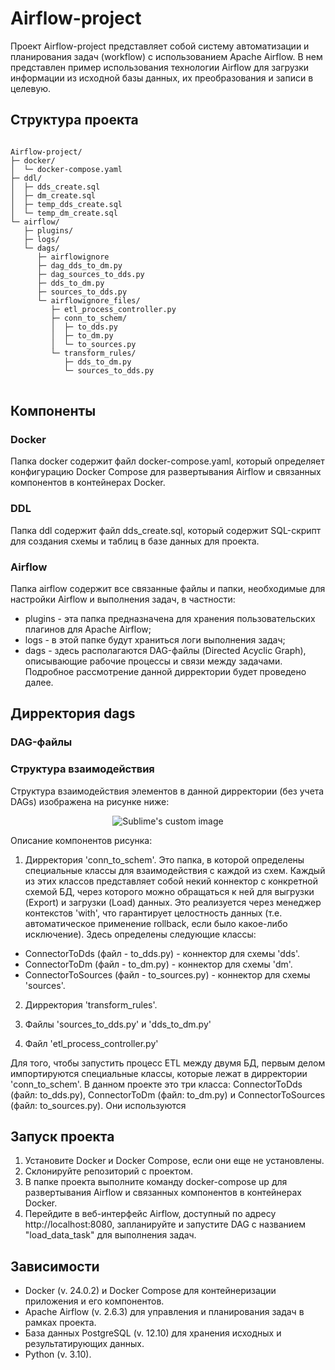 # Airflow-project

Проект Airflow-project представляет собой систему автоматизации и планирования задач (workflow) с использованием Apache Airflow. В нем представлен пример использования технологии Airflow для загрузки информации из исходной базы данных, их преобразования и записи в целевую.

## Структура проекта
<pre>
<code>
Airflow-project/
├─ docker/
│  └─ docker-compose.yaml
├─ ddl/
│  ├─ dds_create.sql
│  ├─ dm_create.sql
│  ├─ temp_dds_create.sql
│  └─ temp_dm_create.sql
└─ airflow/
   ├─ plugins/
   ├─ logs/
   └─ dags/
      ├─ airflowignore
      ├─ dag_dds_to_dm.py
      ├─ dag_sources_to_dds.py
      ├─ dds_to_dm.py
      ├─ sources_to_dds.py
      └─ airflowignore_files/
         ├─ etl_process_controller.py
         ├─ conn_to_schem/
         │  ├─ to_dds.py
         │  ├─ to_dm.py
         │  └─ to_sources.py
         └─ transform_rules/
            ├─ dds_to_dm.py
            └─ sources_to_dds.py
</code>
</pre>

## Компоненты
### Docker
Папка docker содержит файл docker-compose.yaml, который определяет конфигурацию Docker Compose для развертывания Airflow и связанных компонентов в контейнерах Docker.
### DDL
Папка ddl содержит файл dds_create.sql, который содержит SQL-скрипт для создания схемы и таблиц в базе данных для проекта.
### Airflow
Папка airflow содержит все связанные файлы и папки, необходимые для настройки Airflow и выполнения задач, в частности:
- plugins - эта папка предназначена для хранения пользовательских плагинов для Apache Airflow;
- logs - в этой папке будут храниться логи выполнения задач;
- dags - здесь располагаются DAG-файлы (Directed Acyclic Graph), описывающие рабочие процессы и связи между задачами. Подробное рассмотрение данной дирректории будет проведено далее.

## Дирректория dags
### DAG-файлы

### Структура взаимодействия
Структура взаимодействия элементов в данной дирректории (без учета DAGs) изображена на рисунке ниже:
<p align="center">
  <img src="https://github.com/Eugene531/Airflow-project/assets/94804642/dabcf967-b933-4aca-8dbc-bcac0fa8ef98" alt="Sublime's custom image"/>
</p>

Описание компонентов рисунка:

1. Дирректория 'conn_to_schem'.
Это папка, в которой определены специальные классы для взаимодействия с каждой из схем. Каждый из этих классов представляет собой некий коннектор с конкретной схемой БД, через которого можно обращаться к ней для выгрузки (Export) и загрузки (Load) данных. Это реализуется через менеджер контекстов 'with', что гарантирует целостность данных (т.е. автоматическое применение rollback, если было какое-либо исключение). Здесь определены следующие классы:
- ConnectorToDds (файл - to_dds.py) - коннектор для схемы 'dds'.
- ConnectorToDm (файл - to_dm.py) - коннектор для схемы 'dm'.
- ConnectorToSources (файл - to_sources.py) - коннектор для схемы 'sources'.

2. Дирректория 'transform_rules'.

3. Файлы 'sources_to_dds.py' и 'dds_to_dm.py'

4. Файл 'etl_process_controller.py'

Для того, чтобы запустить процесс ETL между двумя БД, первым делом импортируются специальные классы, которые лежат в дирректории 'conn_to_schem'. В данном проекте это три класса: ConnectorToDds (файл: to_dds.py), ConnectorToDm (файл: to_dm.py) и ConnectorToSources (файл: to_sources.py). Они используются 

## Запуск проекта
1. Установите Docker и Docker Compose, если они еще не установлены.
2. Склонируйте репозиторий с проектом.
3. В папке проекта выполните команду docker-compose up для развертывания Airflow и связанных компонентов в контейнерах Docker.
4. Перейдите в веб-интерфейс Airflow, доступный по адресу http://localhost:8080, запланируйте и запустите DAG с названием "load_data_task" для выполнения задач.

## Зависимости
- Docker (v. 24.0.2) и Docker Compose для контейнеризации приложения и его компонентов.
- Apache Airflow (v. 2.6.3) для управления и планирования задач в рамках проекта.
- База данных PostgreSQL (v. 12.10) для хранения исходных и результатирующих данных.
- Python (v. 3.10).
